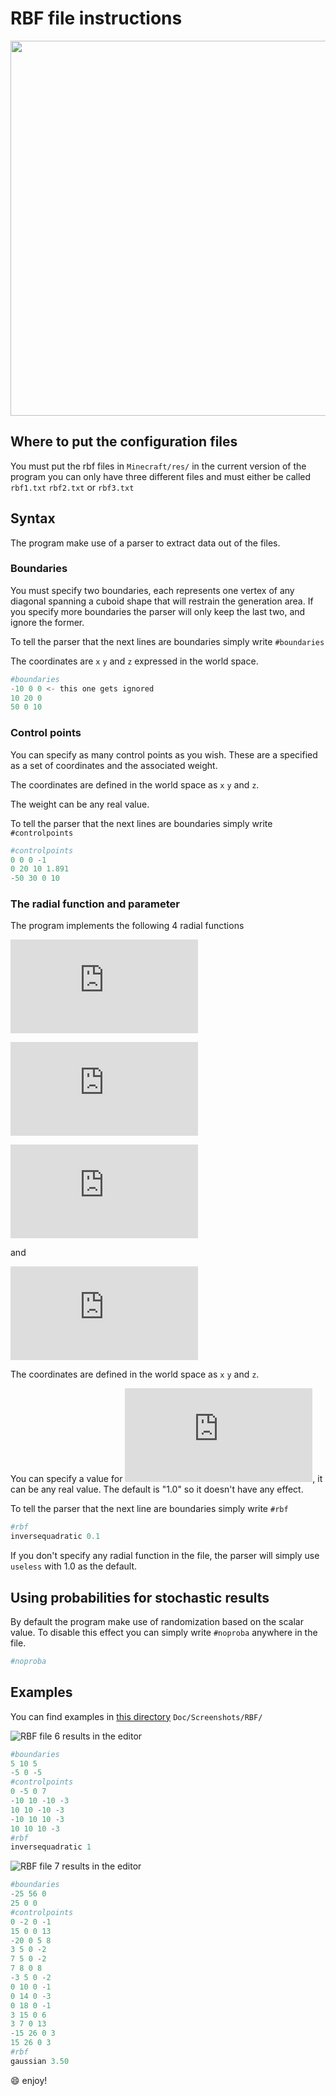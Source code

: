 
#  RBF file instructions

<p align="center">
  <img width="600" src="../Doc/Screenshots/RBF/rbf_3.png?raw=true">
</p>

## Where to put the configuration files
You must put the rbf files in `Minecraft/res/` in the current version of the program you can only have three different files and must either be called `rbf1.txt` `rbf2.txt` or `rbf3.txt`
## Syntax
The program make use of a parser to extract data out of the files.

### Boundaries
You must specify two boundaries, each represents one vertex of any diagonal spanning a cuboid shape that will restrain the generation area. If you specify more boundaries the parser will only keep the last two, and ignore the former.

To tell the parser that the next lines are boundaries simply write `#boundaries`

The coordinates are `x` `y` and `z` expressed in the world space.
```python
#boundaries
-10 0 0 <- this one gets ignored
10 20 0
50 0 10
```
### Control points
You can specify as many control points as you wish. These are a specified as a set of coordinates and the associated weight.

The coordinates are defined in the world space as `x` `y` and `z`.

The weight can be any real value.


To tell the parser that the next lines are boundaries simply write `#controlpoints`
```python
#controlpoints
0 0 0 -1
0 20 10 1.891
-50 30 0 10
```
### The radial function and parameter
The program implements the following 4 radial functions

![equation](https://latex.codecogs.com/gif.latex?%22useless%22%20%3A%20f%28x%29%3D%5Cepsilon%20x)

 ![equation](https://latex.codecogs.com/gif.latex?%22multiquadratic%22%20%3A%20f%28x%29%3D%5Csqrt%7B1&plus;%28%5Cepsilon%20x%29%5E2%7D)
 
 ![equation](https://latex.codecogs.com/gif.latex?%22gaussian%22%20%3A%20f%28x%29%3De%5E%7B-%28%5Cepsilon%20x%29%5E2%7D)
 
 and
 
 ![equation](https://latex.codecogs.com/gif.latex?%22inversequadratic%22%20%3A%20f%28x%29%3D%5Cfrac%7B1%7D%7B1&plus;%28%5Cepsilon%20x%29%5E2%7D)

The coordinates are defined in the world space as `x` `y` and `z`.

You can specify a value for ![equation](https://latex.codecogs.com/gif.latex?%5Cepsilon), it can be any real value. The default is "1.0" so it doesn't have any effect.

To tell the parser that the next line are boundaries simply write `#rbf`
```python
#rbf
inversequadratic 0.1
```
If you don't specify any radial function in the file, the parser will simply use `useless` with 1.0 as the default.
## Using probabilities for stochastic results
By default the program make use of randomization based on the scalar value. To disable this effect you can simply write `#noproba` anywhere in the file.
```python
#noproba
```
## Examples
You can find examples in [this directory](https://github.com/LibertAntoine/Minecraft_editor/tree/master/Doc/Screenshots/RBF) `Doc/Screenshots/RBF/`

![RBF file 6 results in the editor](../Doc/Screenshots/RBF/rbf_6.png?raw=true)
```python
#boundaries
5 10 5
-5 0 -5
#controlpoints
0 -5 0 7
-10 10 -10 -3
10 10 -10 -3
-10 10 10 -3
10 10 10 -3
#rbf
inversequadratic 1
```

![RBF file 7 results in the editor](../Doc/Screenshots/RBF/rbf_7.png?raw=true)
```python
#boundaries
-25 56 0
25 0 0
#controlpoints
0 -2 0 -1
15 0 0 13
-20 0 5 8
3 5 0 -2
7 5 0 -2
7 8 0 8
-3 5 0 -2
0 10 0 -1
0 14 0 -3
0 18 0 -1
3 15 0 6
3 7 0 13
-15 26 0 3
15 26 0 3
#rbf
gaussian 3.50
```
:smile: enjoy!
